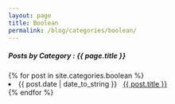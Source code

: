 ```yaml
---
layout: page
title: Boolean
permalink: /blog/categories/boolean/
---
```


<h5> Posts by Category : {{ page.title }} </h5>

<div class="card">
{% for post in site.categories.boolean %}
 <li class="category-posts"><span>{{ post.date | date_to_string }}</span> &nbsp; <a href="{{ post.url }}">{{ post.title }}</a></li>
{% endfor %}
</div>